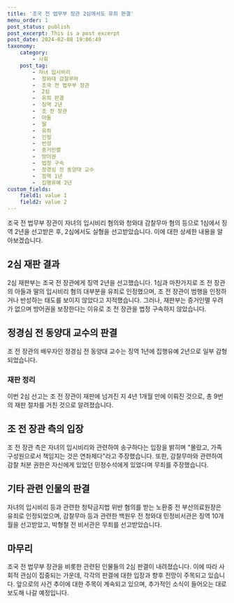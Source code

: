 ```yaml
---
title: '조국 전 법무부 장관 2심에서도 유죄 판결'
menu_order: 1
post_status: publish
post_excerpt: This is a post excerpt
post_date: 2024-02-08 19:06:49
taxonomy:
    category:
        - 사회
    post_tag:
        - 자녀 입시비리
        -  청와대 감찰무마
        -  조국 전 법무부 장관
        -  2심
        -  유죄 판결
        -  징역 2년
        -  조 전 장관
        -  아들
        -  딸
        -  유죄
        -  인정
        -  반성
        -  증거인멸
        -  방어권
        -  법정 구속
        -  정경심 전 동양대 교수
        -  징역 1년
        -  집행유예 2년
custom_fields:
    field1: value 1
    field2: value 2
---
```


조국 전 법무부 장관이 자녀의 입시비리 혐의와 청와대 감찰무마 혐의 등으로 1심에서 징역 2년을 선고받은 후, 2심에서도 실형을 선고받았습니다. 이에 대한 상세한 내용을 알아보겠습니다.
## 2심 재판 결과
2심 재판부는 조국 전 장관에게 징역 2년을 선고했습니다. 1심과 마찬가지로 조 전 장관의 아들과 딸의 입시비리 혐의 대부분을 유죄로 인정했으며, 조 전 장관이 범행을 인정하거나 반성하는 태도를 보이지 않았다고 지적했습니다. 그러나, 재판부는 증거인멸 우려가 없으며 방어권을 보장한다는 이유로 조 전 장관을 법정 구속하지 않았습니다.
## 정경심 전 동양대 교수의 판결
조 전 장관의 배우자인 정경심 전 동양대 교수는 징역 1년에 집행유예 2년으로 일부 감형되었습니다.
### 재판 정리
이번 2심 선고는 조 전 장관이 재판에 넘겨진 지 4년 1개월 만에 이뤄진 것으로, 총 9번의 재판 절차를 거친 것으로 알려졌습니다.
## 조 전 장관 측의 입장
조 전 장관 측은 자녀의 입시비리와 관련하여 송구하다는 입장을 밝히며 "몰랐고, 가족 구성원으로서 책임지는 것은 연좌제다"라고 주장했습니다. 또한, 감찰무마와 관련하여 감찰 처분 권한은 자신에게 있었던 민정수석에게 있었다며 무죄를 주장했습니다.
## 기타 관련 인물의 판결
자녀의 입시비리 등과 관련한 청탁금지법 위반 혐의를 받는 노환중 전 부산의료원장은 유죄로 인정되었으며, 감찰무마 등과 관련한 백원우 전 청와대 민정비서관은 징역 10개월을 선고받았고, 박형철 전 비서관은 무죄를 선고받았습니다.
## 마무리
조국 전 법무부 장관을 비롯한 관련된 인물들의 2심 판결이 내려졌습니다. 이에 따라 사회적 관심이 집중되는 가운데, 각각의 판결에 대한 입장과 향후 전망이 주목되고 있습니다. 앞으로의 사건 추이에 대한 주목이 계속되고 있으며, 추가적인 소식이 들어오는 대로 보도해 나갈 예정입니다.
